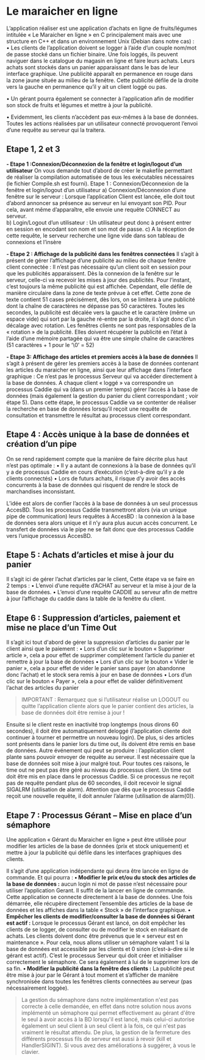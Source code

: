 # Le maraicher en ligne

L’application réaliser est une application d’achats en ligne de fruits/légumes intitulée « Le 
Maraicher en ligne » en C principalement mais avec une structure en C++ et dans un environnement Unix (Debian dans notre cas) : 
• Les clients de l’application doivent se logger à l’aide d’un couple nom/mot de passe stocké 
dans un fichier binaire. Une fois loggés, ils peuvent naviguer dans le catalogue du magasin en 
ligne et faire leurs achats. Leurs achats sont stockés dans un panier apparaissant dans le bas de 
leur interface graphique. Une publicité apparaît en permanence en rouge dans la zone jaune 
située au milieu de la fenêtre. Cette publicité défile de la droite vers la gauche en permanence 
qu’il y ait un client loggé ou pas. 

• Un gérant pourra également se connecter à l’application afin de modifier son stock de fruits 
et légumes et mettre à jour la publicité.  

• Evidemment, les clients n’accèdent pas eux-mêmes à la base de données. Toutes les actions 
réalisées par un utilisateur connecté provoqueront l’envoi d’une requête au serveur qui la 
traitera.

## Etape 1, 2 et 3 
**- Etape 1 :Connexion/Déconnexion de la fenêtre et login/logout d’un utilisateur**
On vous demande tout d’abord de créer le makefile permettant de réaliser la compilation 
automatisée de tous les exécutables nécessaires (le fichier Compile.sh est fourni).
Etape 1 : Connexion/Déconnexion de la fenêtre et login/logout d’un 
utilisateur 
a) Connexion/Déconnexion d’une fenêtre sur le serveur : Lorsque l’application Client est lancée, elle doit tout d’abord annoncer sa présence au serveur en lui envoyant son PID. Pour cela, avant même d’apparaître, elle envoie une requête CONNECT au serveur.  
b) Login/Logout d’un utilisateur : Un utilisateur peut donc à présent entrer en session en encodant son nom et son mot de passe.
c) A la réception de cette requête, le serveur recherche une ligne vide dans son tableau de 
connexions et l’insère

**- Etape 2 : Affichage de la publicité dans les fenêtres connectées**
Il s’agit à présent de gérer l’affichage d’une publicité au milieu de chaque fenêtre client 
connectée : Il n’est pas nécessaire qu’un client soit en session pour que les publicités apparaissent. Dès la connexion de la fenêtre sur le serveur, celle-ci va recevoir les mises à jour des publicités. 
Pour l’instant, c’est toujours la même publicité qui est affichée. Cependant, elle défile de 
manière circulaire dans la zone de texte prévue à cet effet. Cette zone de texte contient 51 
cases précisément, dès lors, on se limitera à une publicité dont la chaîne de caractères ne 
dépasse pas 50 caractères. Toutes les secondes, la publicité est décalée vers la gauche et le 
caractère (même un espace vide) qui sort par la gauche ré-entre par la droite, il s’agit donc 
d’un décalage avec rotation. 
Les fenêtres clients ne sont pas responsables de la « rotation » de la publicité. Elles doivent 
récupérer la publicité en l’état à l’aide d’une mémoire partagée qui va être une simple 
chaîne de caractères (51 caractères + 1 pour le ‘\0’ = 52)

**- Etape 3: Affichage des articles et premiers accès à la base de données**
	Il s’agit à présent de gérer les premiers accès à la base de données contenant les articles du 
maraicher en ligne, ainsi que leur affichage dans l’interface graphique : Ce n’est pas le processus Serveur qui va accéder directement à la base de données. A chaque client « loggé » va correspondre un processus Caddie qui va (dans un premier temps) gérer l’accès à la base de données (mais également la gestion du panier du client correspondant ; voir étape 5). Dans cette étape, le processus Caddie va se contenter de réaliser la recherche en base de données lorsqu’il reçoit une requête de consultation et transmettre le résultat au processus client correspondant.

## Etape 4 :  Accès unique à la base de données et création d’un pipe 
On se rend rapidement compte que la manière de faire décrite plus haut n’est pas optimale : 
• Il y a autant de connexions à la base de données qu’il y a de processus Caddie en 
cours d’exécution (c’est-à-dire qu’il y a de clients connectés) 
• Lors de futurs achats, il risque d’y avoir des accès concurrents à la base de données 
qui risquent de rendre le stock de marchandises inconsistant. 

L’idée est alors de confier l’accès à la base de données à un seul processus AccesBD. Tous les 
processus Caddie transmettront alors (via un unique pipe de communication) leurs requêtes 
à AccesBD : la connexion à la base de données sera alors unique et il n’y aura plus aucun accès concurrent. Le transfert de données via le pipe ne se fait donc que des processus Caddie vers l’unique processus AccesBD. 

## Etape 5 : Achats d’articles et mise à jour du panier 
Il s’agit ici de gérer l’achat d’articles par le client, Cette étape va se faire en 2 temps : 
• L’envoi d’une requête d’ACHAT au serveur et la mise à jour de la base de données. 
• L’envoi d’une requête CADDIE au serveur afin de mettre à jour l’affichage du caddie 
dans la table de la fenêtre du client.

## Etape 6 : Suppression d’articles, paiement et mise ne place d’un Time Out 
Il s’agit ici tout d'abord de gérer la suppression d’articles du panier par le client ainsi que le paiement : 
• Lors d’un clic sur le bouton « Supprimer article », cela a pour effet de supprimer complètement l’article du panier et remettre à jour la base de données
• Lors d’un clic sur le bouton « Vider le panier », cela a pour effet de vider le panier sans 
payer (on abandonne donc l’achat) et le stock sera remis à jour en base de données
• Lors d’un clic sur le bouton « Payer », cela a pour effet de valider définitivement l’achat des 
articles du panier

> IMPORTANT : Remarquez que si l’utilisateur réalise un LOGOUT ou quitte l’application 
cliente alors que le panier contient des articles, la base de données doit être remise à jour !

Ensuite si le client reste en inactivité trop longtemps (nous dirons 60 secondes), il doit être 
automatiquement deloggé (l’application cliente doit continuer à tourner et permettre un 
nouveau login). De plus, si des articles sont présents dans le panier lors du time out, ils 
doivent être remis en base de données. 
Autre événement qui peut se produire : l’application client plante sans pouvoir envoyer de 
requête au serveur. Il est nécessaire que la base de données soit mise à jour malgré tout. 
Pour toutes ces raisons, le time out ne peut pas être géré au niveau du processus client. Un 
time out doit être mis en place dans le processus Caddie. Si ce processus ne reçoit pas de 
requête pendant plus de 60 secondes, il doit recevoir le signal SIGALRM (utilisation de 
alarm). Attention que dès que le processus Caddie reçoit une nouvelle requête, il doit annuler 
l’alarme (utilisation de alarm(0)).

## Etape 7 : Processus Gérant – Mise en place d’un sémaphore 
Une application « Gérant du Maraicher en ligne » peut être utilisée pour modifier les articles 
de la base de données (prix et stock uniquement) et mettre à jour la publicité qui défile dans 
les interfaces graphiques des clients.

Il s’agit d’une application indépendante qui devra être lancée en ligne de commande. Et qui pourra : 
**• Modifier le prix et/ou du stock des articles de la base de données :** aucun login ni mot de passe n’est nécessaire pour utiliser l’application Gerant. Il suffit de la lancer en ligne de commande. Cette application se connecte directement à la base de données. Une fois démarrée, elle récupère directement l’ensemble des articles de la base de données et les affiches dans la table « Stock » de l’interface graphique.
**• Empêcher les clients de modifier/consulter la base de données si Gérant est actif :** Lorsque le processus Gérant est lancé, on doit empêcher les clients de se logger, de consulter ou de modifier le stock en réalisant de achats. Les clients doivent donc être prévenus que le « serveur est en maintenance ».  Pour cela, nous allons utiliser un sémaphore valant 1 si la base de données est accessible par les clients et 0 sinon (c’est-à-dire si le gérant est actif). C’est le processus Serveur qui doit créer et initialiser correctement le sémaphore. Ce sera également à lui de le supprimer lors de sa fin.
**• Modifier la publicité dans la fenêtre des clients :** La publicité peut être mise à jour par le Gérant à tout moment et s’afficher de manière synchronisée dans toutes les fenêtres clients connectées au serveur (pas nécessairement loggée).

> La gestion du sémaphore dans notre implémentation n'est pas correcte à celle demandée, en effet dans notre solution nous avons implémenté un sémaphore qui permet effectivement au gérant d'être le seul à avoir accès à la BD lorsqu'il est lancé, mais celui-ci autorise également un seul client à un seul client à la fois, ce qui n'est pas vraiment le résultat attendu. De plus, la gestion de la fermeture des différents processus fils de serveur est aussi à revoir (kill et HandlerSIGINT). Si vous avez des améliorations à suggérer, à vous le clavier.